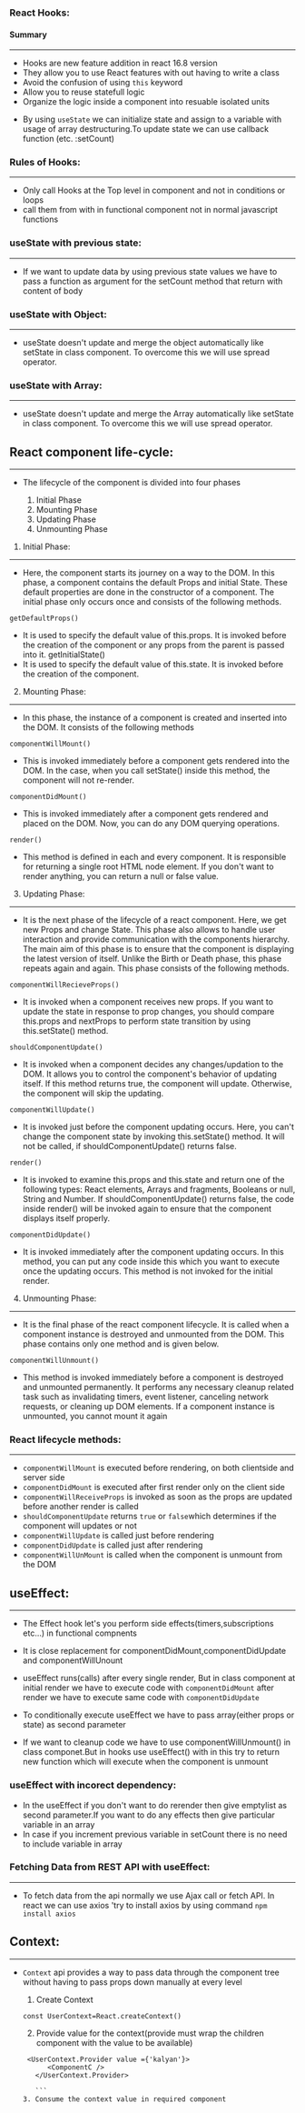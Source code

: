 ### React Hooks:

#### Summary
------------
* Hooks are new feature addition in react 16.8 version
* They allow you to use React features with out having to write a class
* Avoid the confusion of using `this` keyword
* Allow you to reuse statefull logic
* Organize the logic inside a component into resuable isolated units


+ By using `useState` we can initialize state and assign to a variable with usage of array destructuring.To update state we can use callback function (etc. :setCount)

### Rules of Hooks:
-------------------
* Only call Hooks at the Top level in component and not in conditions or loops
* call them from with in functional component not in normal javascript functions

### useState with previous state:
---------------------------------

* If we want to update data by using previous state values we have to pass a function  as argument for the setCount method that return with content of body 

### useState with Object:
-------------------------

* useState doesn't update and merge the object automatically like setState in class component. To overcome this we will use spread operator.

### useState with Array:
------------------------
* useState doesn't update and merge the Array automatically like setState in class component. To overcome this we will use spread operator.





## React component life-cycle:
------------------------------

* The lifecycle of the component is divided into four phases

    1. Initial Phase
    2. Mounting Phase
    3. Updating Phase
    4. Unmounting Phase


1. Initial Phase:
-----------------

+  Here, the component starts its journey on a way to the DOM. In this phase, a component contains the default Props and initial State. These default properties are done in the constructor of a component. The initial phase only occurs once and consists of the following methods.


`getDefaultProps()`

+ It is used to specify the default value of this.props. It is invoked before the creation of the component or any props from the parent is passed into it.
getInitialState()
+ It is used to specify the default value of this.state. It is invoked before the creation of the component.

2. Mounting Phase:
-----------------

+ In this phase, the instance of a component is created and inserted into the DOM. It consists of the following methods

 
`componentWillMount()`

+ This is invoked immediately before a component gets rendered into the DOM. In the case, when you call setState() inside this method, the component will not re-render.

`componentDidMount()`

+ This is invoked immediately after a component gets rendered and placed on the DOM. Now, you can do any DOM querying operations.

`render()`

+ This method is defined in each and every component. It is responsible for returning a single root HTML node element. If you don't want to render anything, you can return a null or false value.

3. Updating Phase:
------------------

+ It is the next phase of the lifecycle of a react component. Here, we get new Props and change State. This phase also allows to handle user interaction and provide communication with the components hierarchy. The main aim of this phase is to ensure that the component is displaying the latest version of itself. Unlike the Birth or Death phase, this phase repeats again and again. This phase consists of the following methods.

`componentWillRecieveProps()`

+ It is invoked when a component receives new props. If you want to update the state in response to prop changes, you should compare this.props and nextProps to perform state transition by using this.setState() method.

`shouldComponentUpdate()`

+ It is invoked when a component decides any changes/updation to the DOM. It allows you to control the component's behavior of updating itself. If this method returns true, the component will update. Otherwise, the component will skip the updating.

`componentWillUpdate()`

+ It is invoked just before the component updating occurs. Here, you can't change the component state by invoking this.setState() method. It will not be called, if shouldComponentUpdate() returns false.

`render()`

+ It is invoked to examine this.props and this.state and return one of the following types: React elements, Arrays and fragments, Booleans or null, String and Number. If shouldComponentUpdate() returns false, the code inside render() will be invoked again to ensure that the component displays itself properly.


`componentDidUpdate()`

+ It is invoked immediately after the component updating occurs. In this method, you can put any code inside this which you want to execute once the updating occurs. This method is not invoked for the initial render.

4. Unmounting Phase:
--------------------

+ It is the final phase of the react component lifecycle. It is called when a component instance is destroyed and unmounted from the DOM. This phase contains only one method and is given below.

`componentWillUnmount()`

+ This method is invoked immediately before a component is destroyed and unmounted permanently. It performs any necessary cleanup related task such as invalidating timers, event listener, canceling network requests, or cleaning up DOM elements. If a component instance is unmounted, you cannot mount it again



### React lifecycle methods:
---------------------------

* `componentWillMount` is executed before rendering, on both clientside and server side
* `componentDidMount` is executed after first render only on the client side
* `componentWillReceiveProps`  is invoked as soon as the props are updated before another render is called
* `shouldComponentUpdate` returns `true` or `false`which determines if the component will updates or not
* `componentWillUpdate` is called just before rendering
* `componentDidUpdate` is called just after rendering
* `componentWillUnMount` is called when the component is unmount from the DOM


## useEffect:
-------------

+ The Effect hook let's you perform side effects(timers,subscriptions etc...) in functional compnents
+ It is close replacement for componentDidMount,componentDidUpdate and componentWillUnount
+ useEffect runs(calls) after every single render, But in class component at initial render we have to execute code with `componentDidMount` after render we have to execute same code with `componentDidUpdate`

+ To conditionally execute useEffect we have to pass array(either props or state) as second parameter
+ If we want to cleanup code  we have to use componentWillUnmount() in class componet.But in hooks use useEffect() with in this try to return new function which will execute when the component is unmount

### useEffect with incorect dependency:

+ In the useEffect if you don't want to do rerender then give emptylist as second parameter.If you want to do any effects then give particular variable in an array
+ In case if you increment previous variable in setCount there is no need to include variable in array

### Fetching Data from REST API with useEffect:
---------------------------------
+ To fetch data from the api normally we use Ajax call or fetch API. In react we can use axios 'try to install axios by using command `npm install axios` 



## Context:
--------------
+ `Context` api provides a way to pass data through the component tree without having to pass props down manually at every level

    1. Create Context
    ```
    const UserContext=React.createContext()
    ```
    2. Provide value for the context(provide must wrap the children component with the value to be available)

    ```
     <UserContext.Provider value ={'kalyan'}>
          <ComponentC />
       </UserContext.Provider>
      
       ```
    3. Consume the context value in required component
